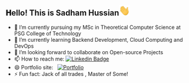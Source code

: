 <h2> 𝐇ello! This is Sadham Hussian<img src="https://raw.githubusercontent.com/ABSphreak/ABSphreak/master/gifs/Hi.gif" width="30px"></h2>

- 🔭 I’m currently pursuing my MSc in Theoretical Computer Science at PSG College of Technology
- 🌱 I’m currently learning Backend Development, Cloud Computing and DevOps
- 👯 I’m looking forward to collaborate on Open-source Projects
- 📫 How to reach me: 
[![Linkedin Badge](https://img.shields.io/badge/-Linkedin-blue?style=flat-square&logo=Linkedin&logoColor=white&link=https://www.linkedin.com/in/harshkumarkhatri/)](https://www.linkedin.com/in/sadham-hussian-m-806988181/)
- 😄 Portfolio site: &nbsp; [![Portfolio](https://img.shields.io/badge/Portfolio-❤-orange)](https://sadham-hussian.github.io/)
- ⚡ Fun fact: Jack of all trades , Master of Some!
